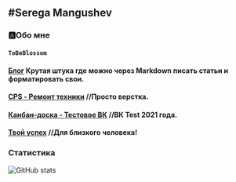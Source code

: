 ## #Serega Mangushev

### 🅰Обо мне
#### ``ToBeBlossom``

#### [Блог](https://github.com/Binatik/real-blog) Крутая штука где можно через Markdown писать статьи и форматировать свои.
#### [CPS - Ремонт техники](https://github.com/Binatik/cps) //Просто верстка.
#### [Канбан-доска - Тестовое ВК](https://github.com/Binatik/kanban)  //ВК Test 2021 года.
#### [Твой успех](https://github.com/Binatik/your-success) //Для близкого человека!


[vk]: https://vk.com/id269791339 
[code]: https://github.com/Binatik/Code

### Статистика

![GitHub stats](https://github-readme-stats.vercel.app/api?username=Binatik&show_icons=true&theme=radical)  
